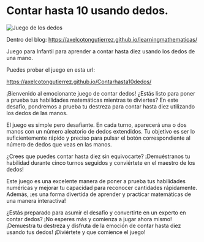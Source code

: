 # Contar hasta 10 usando dedos.

![Juego de los dedos](https://axelcotongutierrez.github.io/learningmathematicas/assets/images//posts/Contar10/jcontar10de.jpg)

Dentro del blog: https://axelcotongutierrez.github.io/learningmathematicas/

Juego para Infantil para aprender a contar hasta diez usando los dedos de una mano.

Puedes probar el juego en esta url:

https://axelcotongutierrez.github.io/Contarhasta10dedos/

¡Bienvenido al emocionante juego de contar dedos! ¿Estás listo para poner a prueba tus habilidades matemáticas mientras te diviertes? En este desafío, pondremos a prueba tu destreza para contar hasta diez utilizando los dedos de las manos.

El juego es simple pero desafiante. En cada turno, aparecerá una o dos manos con un número aleatorio de dedos extendidos. Tu objetivo es ser lo suficientemente rápido y preciso para pulsar el botón correspondiente al número de dedos que veas en las manos.

¿Crees que puedes contar hasta diez sin equivocarte? ¡Demuéstranos tu habilidad durante cinco turnos seguidos y conviértete en el maestro de los dedos!

Este juego es una excelente manera de poner a prueba tus habilidades numéricas y mejorar tu capacidad para reconocer cantidades rápidamente. Además, ¡es una forma divertida de aprender y practicar matemáticas de una manera interactiva!

¿Estás preparado para asumir el desafío y convertirte en un experto en contar dedos? ¡No esperes más y comienza a jugar ahora mismo! ¡Demuestra tu destreza y disfruta de la emoción de contar hasta diez usando tus dedos! ¡Diviértete y que comience el juego!